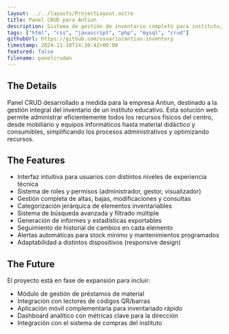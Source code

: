 ```yaml
---
layout: ../../layouts/ProjectLayout.astro
title: Panel CRUD para Antiun
description: Sistema de gestión de inventario completo para instituto, desarrollado con HTML, CSS, JS, PHP y MySQL
tags: ["html", "css", "javascript", "php", "mysql", "crud"]
githubUrl: https://github.com/usuario/antiun-inventory
timestamp: 2024-11-10T14:30:42+00:00
featured: false
filename: panelcrudan
---
```


## The Details

Panel CRUD desarrollado a medida para la empresa Antiun, destinado a la gestión integral del inventario de un instituto educativo. Esta solución web permite administrar eficientemente todos los recursos físicos del centro, desde mobiliario y equipos informáticos hasta material didáctico y consumibles, simplificando los procesos administrativos y optimizando recursos.

## The Features

- Interfaz intuitiva para usuarios con distintos niveles de experiencia técnica
- Sistema de roles y permisos (administrador, gestor, visualizador)
- Gestión completa de altas, bajas, modificaciones y consultas
- Categorización jerárquica de elementos inventariables
- Sistema de búsqueda avanzada y filtrado múltiple
- Generación de informes y estadísticas exportables
- Seguimiento de historial de cambios en cada elemento
- Alertas automáticas para stock mínimo y mantenimientos programados
- Adaptabilidad a distintos dispositivos (responsive design)

## The Future

El proyecto está en fase de expansión para incluir:
- Módulo de gestión de préstamos de material
- Integración con lectores de códigos QR/barras
- Aplicación móvil complementaria para inventariado rápido
- Dashboard analítico con métricas clave para la dirección
- Integración con el sistema de compras del instituto